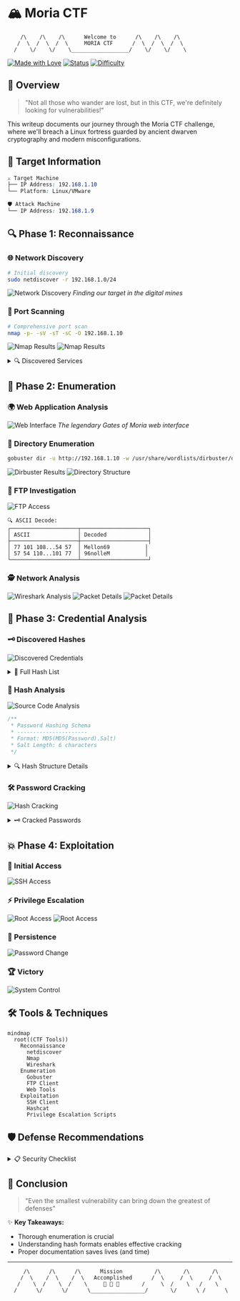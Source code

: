 # 🏔️ Moria CTF

```ascii
    /\    /\    /\      Welcome to      /\    /\    /\
   /  \  /  \  /  \     MORIA CTF      /  \  /  \  /  \
  /    \/    \/    \__________________/    \/    \/    \
```

[![Made with Love](https://img.shields.io/badge/Made%20with-🖤-black.svg)]()
[![Status](https://img.shields.io/badge/Status-Completed-success.svg)]()
[![Difficulty](https://img.shields.io/badge/Difficulty-Medium-yellow.svg)]()


## 🎯 Overview
> "Not all those who wander are lost, but in this CTF, we're definitely looking for vulnerabilities!"

This writeup documents our journey through the Moria CTF challenge, where we'll breach a Linux fortress guarded by ancient dwarven cryptography and modern misconfigurations.

## 🎯 Target Information
```css
⚔️ Target Machine
├── IP Address: 192.168.1.10
└── Platform: Linux/VMware

🛡️ Attack Machine
└── IP Address: 192.168.1.9
```

## 🔍 Phase 1: Reconnaissance

### 🌐 Network Discovery
```bash
# Initial discovery
sudo netdiscover -r 192.168.1.0/24
```
![Network Discovery](/media/Discovery.png)
*Finding our target in the digital mines*

### 📡 Port Scanning
```bash
# Comprehensive port scan
nmap -p- -sV -sT -sC -O 192.168.1.10
```
![Nmap Results](media/Scanning.png)
![Nmap Results](media/Scanning2.png)

<details>
<summary>🔍 Discovered Services</summary>

```yml
Services:
  - Port 21:
      Protocol: FTP
      Version: vsftpd 2.0.8+
      Status: Open
  
  - Port 22:
      Protocol: SSH
      Version: OpenSSH 6.6.1
      Status: Open
  
  - Port 80:
      Protocol: HTTP
      Version: Apache 2.4.6
      Additional: PHP/5.4.16
      Status: Open
```
</details>

## 🔬 Phase 2: Enumeration

### 🌍 Web Application Analysis
![Web Interface](media/WebInterface.png)
*The legendary Gates of Moria web interface*

### 📂 Directory Enumeration
```bash
gobuster dir -u http://192.168.1.10 -w /usr/share/wordlists/dirbuster/directory-list-2.3-medium.txt
```
![Dirbuster Results](media/DirbusterResults.png)
![Directory Structure](media/DirectoryStructure.png)

### 📁 FTP Investigation
![FTP Access](media/FTPAccess.png)

```plaintext
🔍 ASCII Decode:
┌─────────────────────┬─────────────────────┐
│ ASCII               │ Decoded             │
├─────────────────────┼─────────────────────┤
│ 77 101 108...54 57  │ Mellon69           │
│ 57 54 110...101 77  │ 96nolleM           │
└─────────────────────┴─────────────────────┘
```

### 🕵️ Network Analysis
![Wireshark Analysis](media/WiresharkAnalysis.png)
![Packet Details](media/PacketDetails.png)
![Packet Details](media/PacketDetails1.png)

## 🔑 Phase 3: Credential Analysis

### 🗝️ Discovered Hashes
![Discovered Credentials](media/DiscoveredCredentials.png)

<details>
<summary>📜 Full Hash List</summary>

```yml
Credential Pairs (Hash$Salt):
  Balin   : c2d8960157fc8540f6d5d66594e165e0$6MAp84
  Oin     : 727a279d913fba677c490102b135e51e$bQkChe
  Ori     : 8c3c3152a5c64ffb683d78efc3520114$HnqeN4
  Maeglin : 6ba94d6322f53f30aca4f34960203703$e5ad5s
  Fundin  : c789ec9fae1cd07adfc02930a39486a1$g9Wxv7
  Nain    : fec21f5c7dcf8e5e54537cfda92df5fe$HCCsxP
  Dain    : 6a113db1fd25c5501ec3a5936d817c29$cC5nTr
  Telchar : dd272382909a4f51163c77da6356cc6f$h8spZR
  Thrain  : 7db5040c351237e8332bfbba757a1019$tb9AWe
  Balrog  : Mellon69 (plaintext)
```
</details>

### 🔐 Hash Analysis
![Source Code Analysis](media/MD5algorithm.png)

```javascript
/**
 * Password Hashing Schema
 * ----------------------
 * Format: MD5(MD5(Password).Salt)
 * Salt Length: 6 characters
 */
```

<details>
<summary>🔍 Hash Structure Details</summary>

```mermaid
graph TD
    A[Password] -->|First MD5| B[MD5 Hash]
    B -->|Concatenate| C[Hash + Salt]
    C -->|Second MD5| D[Final Hash]
```
</details>

### 🛠️ Password Cracking
![Hash Cracking](media/HashCracking.png)

<details>
<summary>🗝️ Cracked Passwords</summary>

```css
Successful Cracks:
├── Balin   ➔ flower
├── Nain    ➔ warrior
├── Ori     ➔ spanky
├── Oin     ➔ rainbow
├── Dain    ➔ abcdef
├── Maeglin ➔ fuckoff
└── Fundin  ➔ hunter2
```
</details>

## 💥 Phase 4: Exploitation

### 🚪 Initial Access
![SSH Access](media/SSHAccess.png)

### ⚡ Privilege Escalation
![Root Access](media/RootAccess.png)
![Root Access](media/RootAccess2.png)

### 🔐 Persistence
![Password Change](media/PasswordChange.png)

### 🏆 Victory
![System Control](media/FinalVictory.png)

## 🛠️ Tools & Techniques

```mermaid
mindmap
  root((CTF Tools))
    Reconnaissance
      netdiscover
      Nmap
      Wireshark
    Enumeration
      Gobuster
      FTP Client
      Web Tools
    Exploitation
      SSH Client
      Hashcat
      Privilege Escalation Scripts
```

## 🛡️ Defense Recommendations

<details>
<summary>📋 Security Checklist</summary>

```markdown
1. 🔒 Service Security
   - [ ] Update all services
   - [ ] Replace FTP with SFTP
   - [ ] Implement regular patching

2. 🔑 Authentication
   - [ ] Replace MD5 with Argon2/bcrypt
   - [ ] Enforce strong passwords
   - [ ] Enable 2FA where possible

3. 🚫 Access Control
   - [ ] Implement least privilege
   - [ ] Segregate user access
   - [ ] Regular access audits

4. 📡 Monitoring
   - [ ] Set up IDS/IPS
   - [ ] Enable comprehensive logging
   - [ ] Regular security assessments
```
</details>

## 🏁 Conclusion
> "Even the smallest vulnerability can bring down the greatest of defenses"

✨ **Key Takeaways:**
- Thorough enumeration is crucial
- Understanding hash formats enables effective cracking
- Proper documentation saves lives (and time)

---
                        
```ascii
     /\      /\      /\      Mission          /\       /\       /\
    /  \    /  \    /  \   Accomplished      /  \     /  \     /  \
   /    \  /    \  /    \     👑 👑 👑       /     \  /    \   /    \
  /      \/      \/      \_________________/       \/      \ /      \
```
